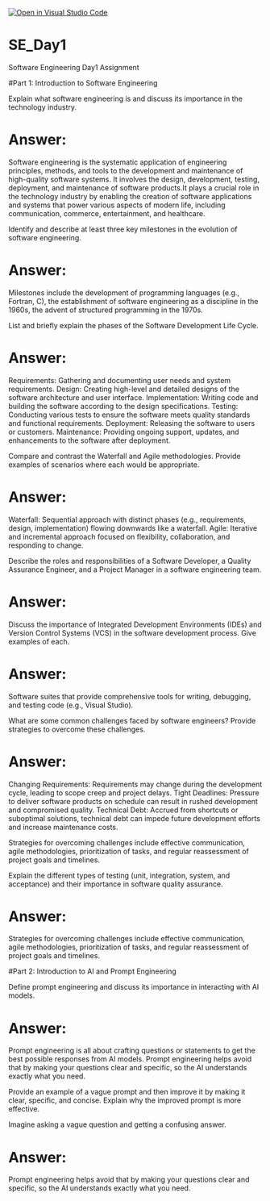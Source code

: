 [![Open in Visual Studio Code](https://classroom.github.com/assets/open-in-vscode-2e0aaae1b6195c2367325f4f02e2d04e9abb55f0b24a779b69b11b9e10269abc.svg)](https://classroom.github.com/online_ide?assignment_repo_id=16013008&assignment_repo_type=AssignmentRepo)
# SE_Day1
Software Engineering Day1 Assignment

#Part 1: Introduction to Software Engineering

Explain what software engineering is and discuss its importance in the technology industry.
# Answer:
Software engineering is the systematic application of engineering principles, methods, and tools to the development and maintenance of high-quality software systems. It involves the design, development, testing, deployment, and maintenance of software products.It plays a crucial role in the technology industry by enabling the creation of software applications and systems that power various aspects of modern life, including communication, commerce, entertainment, and healthcare.



Identify and describe at least three key milestones in the evolution of software engineering.
# Answer:
Milestones include the development of programming languages (e.g., Fortran, C), the establishment of software engineering as a discipline in the 1960s, the advent of structured programming in the 1970s.


List and briefly explain the phases of the Software Development Life Cycle.
# Answer:
 Requirements: Gathering and documenting user needs and system requirements.
 Design: Creating high-level and detailed designs of the software architecture and user interface.
 Implementation: Writing code and building the software according to the design specifications.
 Testing: Conducting various tests to ensure the software meets quality standards and functional requirements.
 Deployment: Releasing the software to users or customers.
 Maintenance: Providing ongoing support, updates, and enhancements to the software after deployment.


Compare and contrast the Waterfall and Agile methodologies. Provide examples of scenarios where each would be appropriate.
# Answer:
Waterfall: Sequential approach with distinct phases (e.g., requirements, design, implementation) flowing downwards like a waterfall.
Agile: Iterative and incremental approach focused on flexibility, collaboration, and responding to change.


Describe the roles and responsibilities of a Software Developer, a Quality Assurance Engineer, and a Project Manager in a software engineering team.
# Answer:
   
  
    


Discuss the importance of Integrated Development Environments (IDEs) and Version Control Systems (VCS) in the software development process. Give examples of each.
# Answer:
Software suites that provide comprehensive tools for writing, debugging, and testing code (e.g., Visual Studio).

  


What are some common challenges faced by software engineers? Provide strategies to overcome these challenges.
# Answer:
Changing Requirements: Requirements may change during the development cycle, leading to scope creep and project delays.
Tight Deadlines: Pressure to deliver software products on schedule can result in rushed development and compromised quality.
Technical Debt: Accrued from shortcuts or suboptimal solutions, technical debt can impede future development efforts and increase maintenance costs.

Strategies for overcoming challenges include effective communication, agile methodologies, prioritization of tasks, and regular reassessment of project goals and timelines.



Explain the different types of testing (unit, integration, system, and acceptance) and their importance in software quality assurance.
# Answer:
Strategies for overcoming challenges include effective communication, agile methodologies, prioritization of tasks, and regular reassessment of project goals and timelines.


#Part 2: Introduction to AI and Prompt Engineering


Define prompt engineering and discuss its importance in interacting with AI models.
# Answer:
Prompt engineering is all about crafting questions or statements to get the best possible responses from AI models. Prompt engineering helps avoid that by making your questions clear and specific, so the AI understands exactly what you need. 



Provide an example of a vague prompt and then improve it by making it clear, specific, and concise. Explain why the improved prompt is more effective.

Imagine asking a vague question and getting a confusing answer. 
# Answer:
 Prompt engineering helps avoid that by making your questions clear and specific, so the AI understands exactly what you need.

